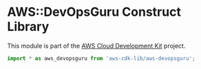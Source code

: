 # AWS::DevOpsGuru Construct Library


This module is part of the [AWS Cloud Development Kit](https://github.com/aws/aws-cdk) project.

```ts nofixture
import * as aws_devopsguru from 'aws-cdk-lib/aws-devopsguru';
```
